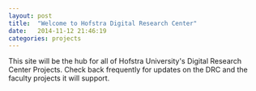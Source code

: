 ```yaml
---
layout: post
title:  "Welcome to Hofstra Digital Research Center"
date:   2014-11-12 21:46:19
categories: projects
---
```


This site will be the hub for all of Hofstra University's Digital Research Center Projects. Check back frequently for updates on the DRC and the faculty projects it will support.